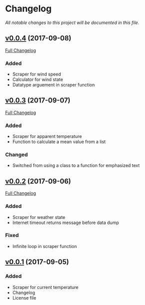 # Changelog
_All notable changes to this project will be documented in this file._

## [v0.0.4](https://github.com/aemx/taw-tools/tree/0.0.4) (2017-09-08)

[Full Changelog](https://github.com/aemx/taw-tools/compare/0.0.3...0.0.4)

### Added

- Scraper for wind speed
- Calculator for wind state
- Datatype arguement in scraper function

## [v0.0.3](https://github.com/aemx/taw-tools/tree/0.0.3) (2017-09-07)

[Full Changelog](https://github.com/aemx/taw-tools/compare/0.0.2...0.0.3)

### Added

- Scraper for apparent temperature
- Function to calculate a mean value from a list

### Changed

- Switched from using a class to a function for emphasized text

## [v0.0.2](https://github.com/aemx/taw-tools/tree/0.0.2) (2017-09-06)

[Full Changelog](https://github.com/aemx/taw-tools/compare/0.0.1...0.0.2)

### Added

- Scraper for weather state
- Internet timeout returns message before data dump

### Fixed

- Infinite loop in scraper function

## [v0.0.1](https://github.com/aemx/taw-tools/tree/0.0.1) (2017-09-05)

### Added

- Scraper for current temperature
- Changelog
- License file